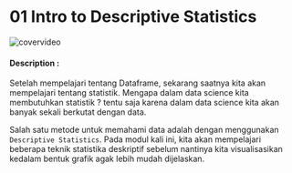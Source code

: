 # 01 Intro to Descriptive Statistics

![covervideo](http://bit.ly/makeaicovervideo)

#### **Description :**
Setelah mempelajari tentang Dataframe, sekarang saatnya kita akan mempelajari tentang statistik. Mengapa dalam data science kita membutuhkan statistik ? tentu saja karena dalam data science kita akan banyak sekali berkutat dengan data.

Salah satu metode untuk memahami data adalah dengan menggunakan ```Descriptive Statistics```. Pada modul kali ini, kita akan mempelajari beberapa teknik statistika deskriptif sebelum nantinya kita visualisasikan kedalam bentuk grafik agak lebih mudah dijelaskan.